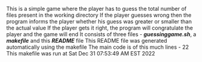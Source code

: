 This is a simple game where the player has to guess the total number of files present in the working directory
If the player guesses wrong then the program informs the player whether his guess was greater or smaller than the actual value
If the player gets it right, the program will congratulate the player and the game will end
It consists of three files - ***guessinggame.sh***, a ***makefile*** and this ***README*** file
This README file was generated automatically using the makefile
The main code is of this much lines -
22
This makefile was run at
Sat Dec 31 07:53:49 AM EST 2022